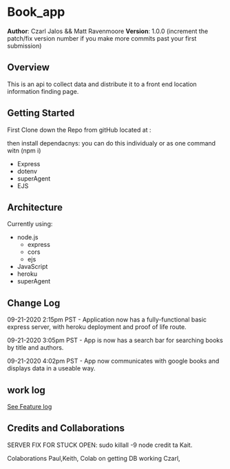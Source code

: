# Book_app

**Author**: Czarl Jalos && Matt Ravenmoore
**Version**: 1.0.0 (increment the patch/fix version number if you make more commits past your first submission)

## Overview

This is an api to collect data and distribute it to a front end location information finding page.

## Getting Started

First Clone down the Repo from gitHub located at :

then install dependacnys:
you can do this individualy or as one command witn (npm i)

* Express
* dotenv
* superAgent
* EJS

## Architecture

Currently using:

* node.js
  * express
  * cors
  * ejs
* JavaScript
* heroku
* superAgent

## Change Log

09-21-2020 2:15pm PST - Application now has a fully-functional basic express server, with heroku deployment and proof of life route.

09-21-2020 3:05pm PST - App is now has a search bar for searching books by title and authors.

09-21-2020 4:02pm PST - App now communicates with google books and displays data in a useable way.

## work log

[See Feature log](worklog.md)

## Credits and Collaborations

SERVER FIX FOR STUCK OPEN:
sudo killall -9 node credit ta Kait.

Colaborations Paul,Keith,
Colab on getting DB working Czarl,